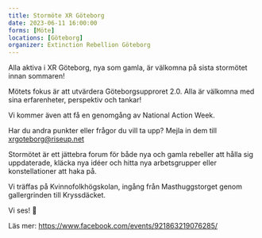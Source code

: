 ```yaml
---
title: Stormöte XR Göteborg
date: 2023-06-11 16:00:00
forms: [Möte]
locations: [Göteborg]
organizer: Extinction Rebellion Göteborg
---
```

Alla aktiva i XR Göteborg, nya som gamla, är välkomna på sista stormötet innan sommaren!

Mötets fokus är att utvärdera Göteborgsupproret 2.0. Alla är välkomna med sina erfarenheter, perspektiv och tankar!

Vi kommer även att få en genomgång av National Action Week.

Har du andra punkter eller frågor du vill ta upp? Mejla in dem till xrgoteborg@riseup.net

Stormötet är ett jättebra forum för både nya och gamla rebeller att hålla sig uppdaterade, kläcka nya idéer och hitta nya arbetsgrupper eller konstellationer att haka på.

Vi träffas på Kvinnofolkhögskolan, ingång från Masthuggstorget genom gallergrinden till Kryssdäcket.

Vi ses! 🌸

Läs mer: https://www.facebook.com/events/921863219076285/
